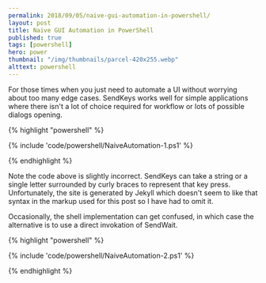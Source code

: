 ```yaml
---
permalink: 2018/09/05/naive-gui-automation-in-powershell/
layout: post
title: Naive GUI Automation in PowerShell
published: true
tags: [powershell]
hero: power
thumbnail: "/img/thumbnails/parcel-420x255.webp"
alttext: powershell
---
```


For those times when you just need to automate a UI without worrying about too many edge cases. SendKeys works
well for simple applications where there isn't a lot of choice required for workflow or lots of possible dialogs opening.

{% highlight "powershell" %}

{% include 'code/powershell/NaiveAutomation-1.ps1' %}

{% endhighlight %}

Note the code above is slightly incorrect. SendKeys can take a string or a single letter surrounded by curly braces to represent that key press. Unfortunately, the site is generated by Jekyll which doesn't seem to like that syntax in the markup used for this post so I have had to omit it.

Occasionally, the shell implementation can get confused, in which case the alternative is to use a direct invokation of SendWait.

{% highlight "powershell" %}

{% include 'code/powershell/NaiveAutomation-2.ps1' %}

{% endhighlight %}
